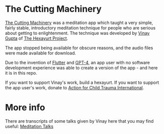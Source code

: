 # The Cutting Machinery

[The Cutting Machinery](http://thecuttingmachinery.com/) was a meditation app which taught a very simple, fairly stable, introductory meditation technique for people who are serious about getting to enlightenment. The technique was developed by [Vinay Gupta](https://twitter.com/leashless) of [The Hexayurt Project](http://hexayurt.com/).

The app stopped being available for obscure reasons, and the audio files were made available for download.

Due to the invention of [Flutter](https://en.wikipedia.org/wiki/Flutter_(software)) and [GPT-4](https://openai.com/gpt-4), an app user with no software development experience was able to create a version of the app - and here it is in this repo. 

If you want to support Vinay's work, build a hexayurt. If you want to support the app user's work, donate to [Action for Child Trauma International](https://actinternational.org.uk/). 

# More info
There are transcripts of some talks given by Vinay here that you may find useful: [Meditation Talks](http://files.howtolivewiki.com/.meditation_2015/transcripts/Vinay%20Gupta%20on%20Meditation.pdf)

